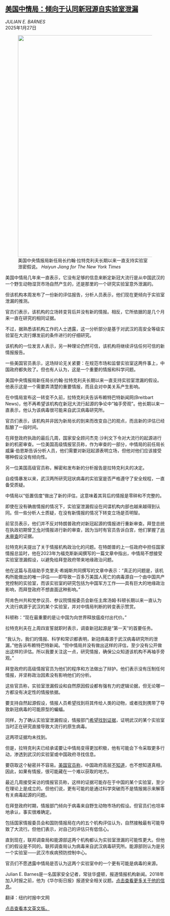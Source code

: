 <!--1738723113000-->
[美国中情局：倾向于认同新冠源自实验室泄漏](https://cn.nytimes.com/usa/20250127/cia-covid-lab-leak/)
------

<address>JULIAN E. BARNES</address><time pudate="2025-01-27 11:13:21" datetime="2025-01-27 11:13:21">2025年1月27日</time><figure><img src="https://images.weserv.nl/?url=static01.nyt.com/images/2025/01/25/multimedia/25dc-lab-leak-lhtm/25dc-lab-leak-lhtm-master1050.jpg" width="1050" height="700"><figcaption>美国中央情报局新任局长约翰·拉特克利夫长期以来一直支持实验室泄密假说。 <cite>Haiyun Jiang for The New York Times</cite></figcaption></figure><section><p>美国中情局几年来一直表示，它没有足够的信息来断定新冠大流行是从中国武汉的一个野生动物湿货市场自然产生的，还是那里的一个研究实验室意外泄漏的。</p><p>但该机构本周发布了一份新的评估报告，分析人员表示，他们现在更倾向于实验室泄漏的推测。</p><p>官员们表示，该机构的立场转变背后并没有新的情报。相反，它所依据的是几个月来一直在研究的相同证据。</p><p>不过，据熟悉该机构工作的人士透露，这一分析部分是基于对武汉的高安全等级实验室在大流行爆发前的条件进行的仔细研究。</p><p>该机构的一位发言人表示，另一种理论仍然可信，该机构将继续评估任何可信的新情报报告。</p><p>一些美国官员表示，这场辩论无关紧要：在规范市场和监督实验室这两件事上，中国政府都失败了。但也有人认为，这是一个重要的情报和科学问题。</p><p>美国中央情报局新任局长约翰·拉特克利夫长期以来一直支持实验室泄漏的假设。他表示这是一个需要弄清楚的重要情报，而且会对中美关系产生影响。</p><p>在中情局宣布这一转变不久前，拉特克利夫告诉布赖特巴特新闻网(Breitbart News)，他不再希望该机构在新冠大流行起源的争论中“袖手旁观”。他长期以来一直表示，他认为该病毒很可能来自武汉病毒研究所。</p><p>官员们表示，该机构并非因为新局长的到来而改变自己的观点，而且新的评估已经酝酿了一段时间。</p><p>在拜登政府执政的最后几周，国家安全顾问杰克·沙利文下令对大流行的起源进行新的机密审查。一位美国高级情报官员称，作为审查的一部分，中情局的前任局长威廉·伯恩斯告诉分析人员，他们需要对新冠起源表明立场，但他对他们应该接受哪种假设没有倾向性。</p><p>另一位美国高级官员称，解密和发布新的分析报告是拉特克利夫的决定。</p><p>自疫情暴发以来，武汉两所研究冠状病毒的实验室是否严格遵守了安全规程，一直备受质疑。</p><p>中情局以“低置信度”做出了新的评估，这意味着其背后的情报是零碎和不完整的。</p><p>即使在没有确凿情报的情况下，实验室泄漏假设在间谍机构内部也越来越得到认同。但一些分析人士质疑，在没有新情报的情况下转变立场是否明智。</p><p>前官员表示，他们并不反对特朗普政府对新冠起源的情报进行重新审查。拜登总统在执政初期曾<a href="https://cn.nytimes.com/usa/20210527/covid-19-origins-who/">下令</a>对情报进行新的审查，因为当时有官员告诉白宫，他们掌握了<a href="https://cn.nytimes.com/usa/20210528/coronavirus-origins-intelligence/">尚未审查</a>的证据。</p><p>拉特克利夫提出了关于情报机构政治化的问题。在特朗普的上一任政府中担任国家情报总监时，他在2023年为福克斯新闻撰写的一篇文章中指出，中情局不想接受实验室泄漏假设，以避免给拜登政府带来地缘政治问题。</p><p>他在这篇与高级助手克里夫·希姆斯共同撰写的文章中表示：“真正的问题是，该机构所能做出的唯一评估——即导致一百多万美国人死亡的病毒源自一个由中国共产党控制的实验室，而该实验室的研究包括为中国军方工作——具有巨大的地缘政治影响，而拜登政府不想直面这种影响。”</p><p>阿肯色州共和党参议员、参议院情报委员会新任主席汤姆·科顿长期以来一直认为大流行病源于武汉的某个实验室，并对中情局判断的转变表示赞赏。</p><p>科顿称：“现在最重要的是让中国为向世界释放瘟疫付出代价。”<br></p><p>拉特克利夫在上周四宣誓就职时表示，调查新冠起源是“第一天”的首要任务。</p><p>“我认为，我们的情报、科学和常识都表明，新冠病毒源于武汉病毒研究所的泄漏，”他告诉布赖特巴特新闻。“但中情局并没有做出这样的评估，至少没有公开做出这样的评估。所以我要关注这一点，研究情报，确保公众知道该机构不再袖手旁观。”</p><p>拜登政府的高级情报官员为他们的程序和方法做出了辩护。他们表示没有压制任何情报，并坚称政治因素没有影响他们的分析。</p><p>这些官员称，实验室泄漏假设和自然原因假设都有强有力的逻辑论据，但无论哪一方都没有决定性的情报依据。</p><p>要支持自然起源假设，情报人员希望找到将其传给人类的动物，或者找到携带了导致新冠病毒的可能原型的蝙蝠。</p><p>同样，为了确认实验室泄漏假设，情报部门<a href="https://cn.nytimes.com/usa/20210830/covid-origin-lab-leak/">希望找到证据</a>，证明武汉的某个实验室当时正在研究直接导致大流行的原生病毒。</p><p>这两项证据均未找到。</p><p>但是，拉特克利夫已经承诺要让中情局变得更加积极，他有可能会下令采取更多行动，渗透到武汉的实验室或中国政府寻找信息。</p><p>要窃取这个秘密并不容易。<a href="https://www.nytimes.com/2023/06/21/us/politics/covid-pandemic-lab-leak-intelligence.html">美国官员称</a>，中国政府高层<a href="https://www.nytimes.com/2023/07/26/briefing/covid-origins-debate.html">不知道</a>，也不想知道真相。因此，如果有情报，很可能藏在一个难以获取的地方。</p><p>最近几周接受采访的情报官员称，这样的证据可能存在于中国的某个实验室，至少在理论上是成立的。但他们说，更有可能的是通过科学突破而不是情报揭示来解答有关病毒起源的问题。</p><p>在拜登政府时期，情报部门倾向于病毒来自野生动物市场的假设。但官员们也坦率地承认，事实很难确定。</p><p>包括国家情报委员会和国防情报局在内的五个机构评估认为，自然接触最有可能导致了大流行。但他们表示，对自己的评估只有低信心。</p><p>直到现在，联邦调查局和能源部这两个机构都认为实验室泄漏的可能性更大。但他们的假设是不同的。联邦调查局认为病毒来自武汉病毒研究所。能源部则认为是另一个实验室——武汉市疾病预防控制中心。</p><p>官员们不愿透露中情局是否认为这两个实验室中的一个更有可能是病毒的来源。</p></section><footer><p>Julian E. Barnes是一名国家安全记者，常驻华盛顿，报道情报机构新闻。2018年加入时报之前，他为《华尔街日报》报道安全相关议题。<a rel="nofollow" target="_blank" href="https://www.nytimes.com/by/julian-e-barnes">点击查看更多关于他的信息</a>。</p><p>翻译：纽约时报中文网</p><p><a rel="nofollow" target="_blank" href="https://www.nytimes.com/2025/01/25/us/politics/cia-covid-lab-leak.html">点击查看本文英文版。</a></p></footer>
